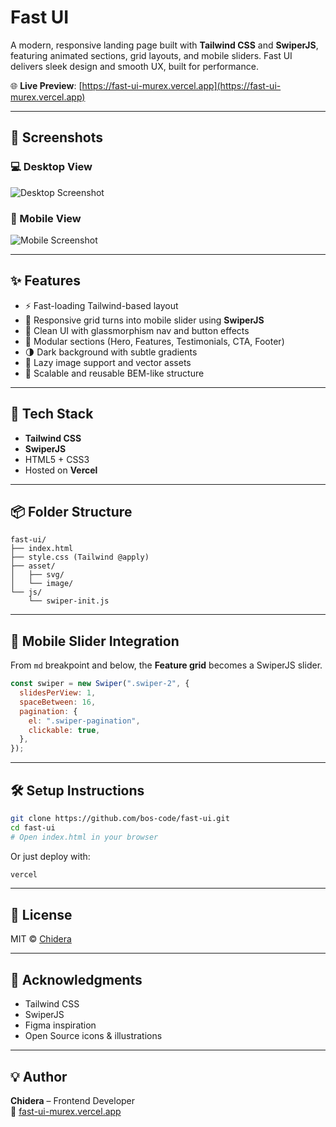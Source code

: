 # Fast UI

A modern, responsive landing page built with **Tailwind CSS** and **SwiperJS**, featuring animated sections, grid layouts, and mobile sliders. Fast UI delivers sleek design and smooth UX, built for performance.

🌐 **Live Preview**: [https://fast-ui-murex.vercel.app](https://fast-ui-murex.vercel.app)

---

## 📸 Screenshots

### 💻 Desktop View
![Desktop Screenshot](https://fast-ui-murex.vercel.app/desktop-preview.png)

### 📱 Mobile View
![Mobile Screenshot](https://fast-ui-murex.vercel.app/mobile-preview.png)

---

## ✨ Features

- ⚡ Fast-loading Tailwind-based layout
- 📱 Responsive grid turns into mobile slider using **SwiperJS**
- 🎯 Clean UI with glassmorphism nav and button effects
- 🧠 Modular sections (Hero, Features, Testimonials, CTA, Footer)
- 🌗 Dark background with subtle gradients
- 📸 Lazy image support and vector assets
- 🧩 Scalable and reusable BEM-like structure

---

## 🚀 Tech Stack

- **Tailwind CSS**
- **SwiperJS**
- HTML5 + CSS3
- Hosted on **Vercel**

---

## 📦 Folder Structure

```
fast-ui/
├── index.html
├── style.css (Tailwind @apply)
├── asset/
│   ├── svg/
│   └── image/
└── js/
    └── swiper-init.js
```

---

## 📲 Mobile Slider Integration

From `md` breakpoint and below, the **Feature grid** becomes a SwiperJS slider.

```js
const swiper = new Swiper(".swiper-2", {
  slidesPerView: 1,
  spaceBetween: 16,
  pagination: {
    el: ".swiper-pagination",
    clickable: true,
  },
});
```

---

## 🛠️ Setup Instructions

```bash
git clone https://github.com/bos-code/fast-ui.git
cd fast-ui
# Open index.html in your browser
```

Or just deploy with:

```bash
vercel
```

---

## 📜 License

MIT © [Chidera](https://fast-ui-murex.vercel.app)

---

## 🙌 Acknowledgments

- Tailwind CSS
- SwiperJS
- Figma inspiration
- Open Source icons & illustrations

---

## 💡 Author

**Chidera** – Frontend Developer  
🔗 [fast-ui-murex.vercel.app](https://fast-ui-murex.vercel.app)
